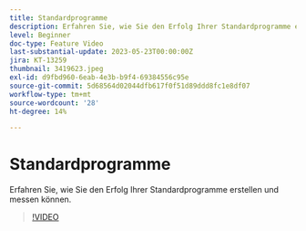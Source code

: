 ```yaml
---
title: Standardprogramme
description: Erfahren Sie, wie Sie den Erfolg Ihrer Standardprogramme erstellen und messen können.
level: Beginner
doc-type: Feature Video
last-substantial-update: 2023-05-23T00:00:00Z
jira: KT-13259
thumbnail: 3419623.jpeg
exl-id: d9fbd960-6eab-4e3b-b9f4-69384556c95e
source-git-commit: 5d68564d02044dfb617f0f51d89ddd8fc1e8df07
workflow-type: tm+mt
source-wordcount: '28'
ht-degree: 14%

---
```


# Standardprogramme

Erfahren Sie, wie Sie den Erfolg Ihrer Standardprogramme erstellen und messen können.

>[!VIDEO](https://video.tv.adobe.com/v/3419623/?learn=on)
